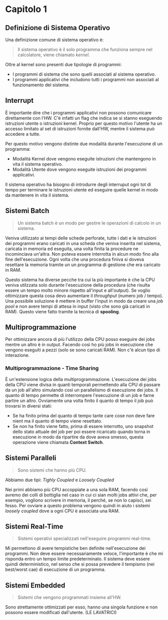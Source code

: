# Capitolo 1

## Definizione di Sistema Operativo

Una definizione comune di sistema operativo è:

> Il sistema operativo è il solo programma che funziona sempre nel calcolatore, viene chiamato *kernel*.

Oltre al kernel sono presenti due tipologie di programmi:

* I programmi di sistema che sono quelli associati al sistema operativo.
* I programmi applicativi che includono tutti i programmi non associati al funzionamento del sistema.

## Interrupt

È importante dire che i programmi applicativi non possono comunicare direttamente con l'HW. C'è infatti un flag che indica se si stanno eseguendo istruzioni utente o istruzioni kernel. Proprio per questo motivo l'utente ha un accesso limitato al set di istruzioni fornite dall'HW, mentre il sistema può accedere a tutte.

Per questo motivo vengono distinte due modalità durante l'esecuzione di un programma:

* Modalità Kernel dove vengono eseguite istruzioni che mantengono in vita il sistema operativo.
* Modalità Utente dove vengono eseguite istruzioni dei programmi applicativi.

Il sistema operativo ha bisogno di introdurre degli interruput ogni tot di tempo per terminare le istruzioni utente ed eseguire quelle kernel in modo da mantenere in vita il sistema.

## Sistemi Batch 

> Un sistema batch è un modo per gestire le operazioni di calcolo in un sistema.

Veniva utilizzato ai tempi delle schede perforate, tutte i dati e le istruzioni dei programmi erano caricati in una scheda che veniva inserita nel sistema, caricata in memoria ed eseguita, una volta finita la procedure ne incominciava un'altra. Non poteva essere interrotta in alcun modo fino alla fine dell'esecuzione. Ogni volta che una procedura finiva si doveva resettare la memoria tramite un un programma di gestione che era caricato in RAM. 

Questo sistema ha diverse pecche tra cui la più importante è che la CPU veniva utilzzata solo durante l'esecuzione della procedura (che risulta essere un tempo molto minore rispetto all'input e all'output). Se voglio ottimizzare questa cosa devo aumentare il *throughput* (numero job / tempo). Una possibile soluzione è mettere in buffer l'input in modo da creare una *job pool* e non avere tempi di attesa in input (visto che sono già caricati in RAM). Questo viene fatto tramite la tecnica di **spooling**.

## Multiprogrammazione

Per ottimizzare ancora di più l'utilizzo della CPU posso eseguire dei jobs mentre un altro è in output. Facendo così ho più jobs in esecuzione che vengono eseguiti a pezzi (solo se sono caricati RAM). Non c'è alcun tipo di interazione.

### Multiprogrammazione - Time Sharing

È un'estensione logica della multiprogrammazione. L'esecuzione dei jobs della CPU viene divisa in quanti temporali permettendo alla CPU di passare da un job all'altro simulando così un parallelismo di esecuzione dei jobs. Il quanto di tempo permette di interrompere l'esecuzione di un job e farne partire un altro. Ovviamente una volta finito il quanto di tempo il job può trovarsi in diversi stati:

* Se ha finito prima del quanto di tempo tante care cose non deve fare nient ma il quanto di tempo viene resettato.
* Se non ha finito viene fatto, prima di essere interrotto, uno snapshot dello stato attuale del job per poi essere ricaricato quando torna in esecuzione in modo da ripartire da dove aveva smesso, questa operazione viene chiamata **Context Switch**.

## Sistemi Paralleli

> Sono sistemi che hanno più CPU.

Abbiamo due tipi: *Tighly Coupled* e *Loosely Coupled*

Nei primi abbiamo più CPU accoppiate a una sola RAM, facendo così avremo dei colli di bottiglia nel caso in cui ci sian molti jobs attivi che, per esempio, vogliono scrivere in memoria, il perché, se non lo capisci, sei fesso. Per ovviare a questo problema vengono quindi in aiuto i sistemi *loosely coupled* dove a ogni CPU è associata una RAM.

## Sistemi Real-Time

> Sistemi operativi specializzati nell'eseguire programmi real-time.

Mi permettono di avere tempistiche ben definite nell'esecuzione dei programmi. Non deve essere necessariamente veloce, l'importante è che mi risponda entro un tempo limite predeterminato. Il sistema deve essere quindi deterministico, nel senso che si possa prevedere il tempismo (nei best/worst cae) di esecuzione di un programma.

## Sistemi Embedded

> Sistemi che vengono programmati insieme all'HW.

Sono strettamente ottimizzati per esso, hanno una singola funzione e non possono essere modificati dall'utente. (LE LAVATRICI)


